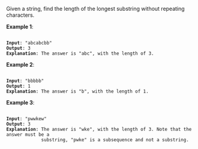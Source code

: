 Given a string, find the length of the longest substring without repeating
characters.

**Example 1**:

<pre><code>
<b>Input</b>: "abcabcbb"
<b>Output</b>: 3 
<b>Explanation</b>: The answer is "abc", with the length of 3.
</code></pre>

**Example 2**:

<pre><code>
<b>Input</b>: "bbbbb"
<b>Output</b>: 1
<b>Explanation</b>: The answer is "b", with the length of 1.
</code></pre>

**Example 3**:

<pre><code>
<b>Input</b>: "pwwkew"
<b>Output</b>: 3
<b>Explanation</b>: The answer is "wke", with the length of 3. Note that the answer must be a
             substring, "pwke" is a subsequence and not a substring.
</code></pre>
